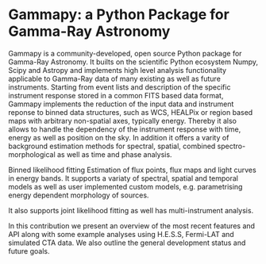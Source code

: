 # Gammapy: a Python Package for Gamma-Ray Astronomy

Gammapy is a community-developed, open source Python package for Gamma-Ray Astronomy.
It builts on the scientific Python ecosystem Numpy, Scipy and Astropy and implements
high level analysis functionality applicable to Gamma-Ray data of many existing as well as
future instruments. Starting from event lists and description of the specific instrument response
stored in a common FITS based data format, Gammapy implements the reduction of the input data
and instrument reponse to binned data structures, such as WCS, HEALPix or region based maps
with arbitrary non-spatial axes, typically energy. Thereby it also allows to handle the
dependency of the instrument response with time, energy as well as  position on the sky.
In addition it offers a varity of background estimation methods for spectral, spatial,
combined spectro-morphological as well as time and phase analysis.

Binned likelihood fitting Estimation of flux points, flux maps and light curves in energy bands.
It supports a variaty of spectral, spatial and temporal models as well as user implemented custom models, e.g. parametrising energy dependent morphology of sources.

It also supports joint likelihood fitting as well has multi-instrument analysis.

In this contribution we present an overview of the most recent features and API along with some example analyses
using H.E.S.S, Fermi-LAT and simulated CTA data. We also outline the general development status and future goals.



